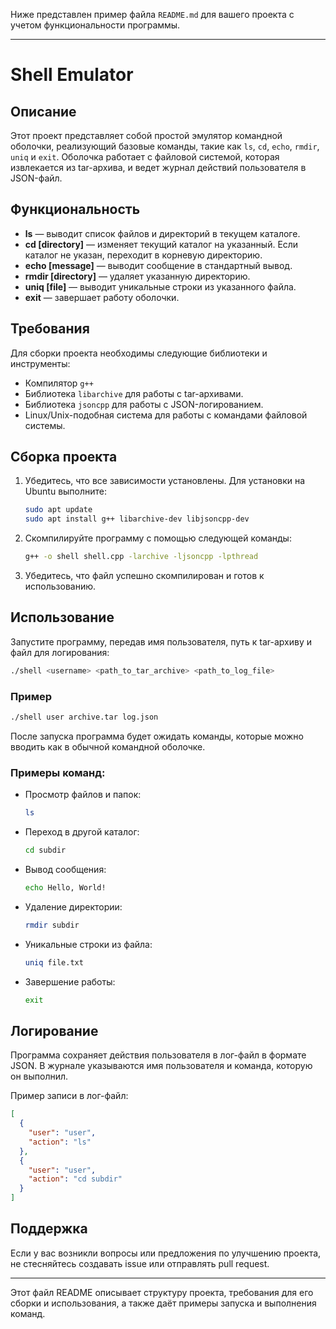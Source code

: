 Ниже представлен пример файла `README.md` для вашего проекта с учетом функциональности программы.

---

# Shell Emulator

## Описание

Этот проект представляет собой простой эмулятор командной оболочки, реализующий базовые команды, такие как `ls`, `cd`, `echo`, `rmdir`, `uniq` и `exit`. Оболочка работает с файловой системой, которая извлекается из tar-архива, и ведет журнал действий пользователя в JSON-файл.

## Функциональность

- **ls** — выводит список файлов и директорий в текущем каталоге.
- **cd [directory]** — изменяет текущий каталог на указанный. Если каталог не указан, переходит в корневую директорию.
- **echo [message]** — выводит сообщение в стандартный вывод.
- **rmdir [directory]** — удаляет указанную директорию.
- **uniq [file]** — выводит уникальные строки из указанного файла.
- **exit** — завершает работу оболочки.

## Требования

Для сборки проекта необходимы следующие библиотеки и инструменты:
- Компилятор `g++`
- Библиотека `libarchive` для работы с tar-архивами.
- Библиотека `jsoncpp` для работы с JSON-логированием.
- Linux/Unix-подобная система для работы с командами файловой системы.

## Сборка проекта

1. Убедитесь, что все зависимости установлены. Для установки на Ubuntu выполните:

   ```bash
   sudo apt update
   sudo apt install g++ libarchive-dev libjsoncpp-dev
   ```

2. Скомпилируйте программу с помощью следующей команды:

   ```bash
   g++ -o shell shell.cpp -larchive -ljsoncpp -lpthread
   ```

3. Убедитесь, что файл успешно скомпилирован и готов к использованию.

## Использование

Запустите программу, передав имя пользователя, путь к tar-архиву и файл для логирования:

```bash
./shell <username> <path_to_tar_archive> <path_to_log_file>
```

### Пример

```bash
./shell user archive.tar log.json
```

После запуска программа будет ожидать команды, которые можно вводить как в обычной командной оболочке.

### Примеры команд:

- Просмотр файлов и папок:

   ```bash
   ls
   ```

- Переход в другой каталог:

   ```bash
   cd subdir
   ```

- Вывод сообщения:

   ```bash
   echo Hello, World!
   ```

- Удаление директории:

   ```bash
   rmdir subdir
   ```

- Уникальные строки из файла:

   ```bash
   uniq file.txt
   ```

- Завершение работы:

   ```bash
   exit
   ```

## Логирование

Программа сохраняет действия пользователя в лог-файл в формате JSON. В журнале указываются имя пользователя и команда, которую он выполнил.

Пример записи в лог-файл:

```json
[
  {
    "user": "user",
    "action": "ls"
  },
  {
    "user": "user",
    "action": "cd subdir"
  }
]
```
## Поддержка

Если у вас возникли вопросы или предложения по улучшению проекта, не стесняйтесь создавать issue или отправлять pull request.

---

Этот файл README описывает структуру проекта, требования для его сборки и использования, а также даёт примеры запуска и выполнения команд.
